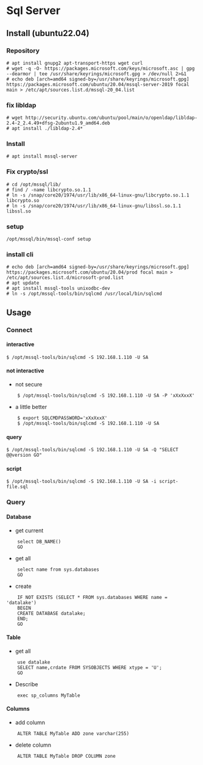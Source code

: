 # Sql Server
## Install (ubuntu22.04)
### Repository
    # apt install gnupg2 apt-transport-https wget curl
    # wget -q -O- https://packages.microsoft.com/keys/microsoft.asc | gpg --dearmor | tee /usr/share/keyrings/microsoft.gpg > /dev/null 2>&1  
    # echo deb [arch=amd64 signed-by=/usr/share/keyrings/microsoft.gpg] https://packages.microsoft.com/ubuntu/20.04/mssql-server-2019 focal main > /etc/apt/sources.list.d/mssql-20_04.list
### fix libldap
    # wget http://security.ubuntu.com/ubuntu/pool/main/o/openldap/libldap-2.4-2_2.4.49+dfsg-2ubuntu1.9_amd64.deb
    # apt install ./libldap-2.4*
### Install
    # apt install mssql-server
### Fix crypto/ssl
    # cd /opt/mssql/lib/
    # find / -name libcrypto.so.1.1
    # ln -s /snap/core20/1974/usr/lib/x86_64-linux-gnu/libcrypto.so.1.1 libcrypto.so
    # ln -s /snap/core20/1974/usr/lib/x86_64-linux-gnu/libssl.so.1.1 libssl.so
### setup
    /opt/mssql/bin/mssql-conf setup
### install cli
    # echo deb [arch=amd64 signed-by=/usr/share/keyrings/microsoft.gpg] https://packages.microsoft.com/ubuntu/20.04/prod focal main > /etc/apt/sources.list.d/microsoft-prod.list
    # apt update
    # apt install mssql-tools unixodbc-dev
    # ln -s /opt/mssql-tools/bin/sqlcmd /usr/local/bin/sqlcmd

## Usage
### Connect
#### interactive
    $ /opt/mssql-tools/bin/sqlcmd -S 192.168.1.110 -U SA
#### not interactive
* not secure
```
    $ /opt/mssql-tools/bin/sqlcmd -S 192.168.1.110 -U SA -P 'xXxXxxX'
```
* a little better
```
    $ export SQLCMDPASSWORD='xXxXxxX'
    $ /opt/mssql-tools/bin/sqlcmd -S 192.168.1.110 -U SA
```    
#### query
    $ /opt/mssql-tools/bin/sqlcmd -S 192.168.1.110 -U SA -Q "SELECT @@version GO"
#### script
    $ /opt/mssql-tools/bin/sqlcmd -S 192.168.1.110 -U SA -i script-file.sql

### Query 
#### Database
* get current
```
    select DB_NAME()
    GO
```    
* get all 
```
    select name from sys.databases
    GO
```    
* create
```
    IF NOT EXISTS (SELECT * FROM sys.databases WHERE name = 'datalake')
    BEGIN
    CREATE DATABASE datalake;
    END;
    GO
```    
#### Table
* get all
```
    use datalake
    SELECT name,crdate FROM SYSOBJECTS WHERE xtype = 'U';
    GO
```    
* Describe
```
    exec sp_columns MyTable
```    
#### Columns
* add column 
```
    ALTER TABLE MyTable ADD zone varchar(255)
```
* delete column 
```
    ALTER TABLE MyTable DROP COLUMN zone
```
